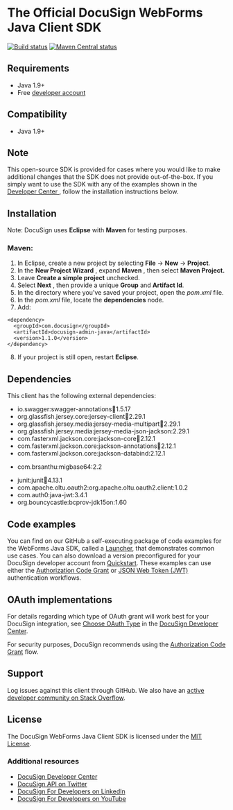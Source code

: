 # The Official DocuSign WebForms Java Client SDK

[![Build status][travis-image]][travis-url]
[![Maven Central status][maven-image]][maven-url]

## Requirements
*   Java 1.9+
*   Free [developer account](https://go.docusign.com/sandbox/productshot/?elqCampaignId=16531)

## Compatibility
*   Java 1.9+
## Note

This open-source SDK is provided for cases where you would like to make additional changes that the SDK does not
 provide out-of-the-box. If you simply want to use the SDK with any of the examples shown in the [Developer Center ](https://developers.docusign.com/docs/webforms-api), follow the installation instructions below.

## Installation

Note: DocuSign uses **Eclipse** with **Maven** for testing purposes.

### Maven:
1. In Eclipse, create a new project by selecting **File** -> **New** -> **Project**.
2. In the **New Project Wizard** , expand **Maven** , then select **Maven Project.**
3. Leave **Create a simple project** unchecked.
4. Select **Next** , then provide a unique **Group** and **Artifact Id**.
5. In the directory where you've saved your project, open the _pom.xml_ file.
6. In the _pom.xml_ file, locate the **dependencies** node.
7. Add:

```
<dependency>
  <groupId>com.docusign</groupId>
  <artifactId>docusign-admin-java</artifactId>
  <version>1.1.0</version>
</dependency>
```

8. If your project is still open, restart **Eclipse**.

## Dependencies
This client has the following external dependencies:
*   io.swagger:swagger-annotations:jar:1.5.17
*   org.glassfish.jersey.core:jersey-client:jar:2.29.1
*   org.glassfish.jersey.media:jersey-media-multipart:jar:2.29.1
*   org.glassfish.jersey.media:jersey-media-json-jackson:2.29.1
*   com.fasterxml.jackson.core:jackson-core:jar:2.12.1
*   com.fasterxml.jackson.core:jackson-annotations:jar:2.12.1
*   com.fasterxml.jackson.core:jackson-databind:2.12.1
- com.brsanthu:migbase64:2.2
*   junit:junit:jar:4.13.1
*   com.apache.oltu.oauth2:org.apache.oltu.oauth2.client:1.0.2
*   com.auth0:java-jwt:3.4.1
*   org.bouncycastle:bcprov-jdk15on:1.60

## Code examples
You can find on our GitHub a self-executing package of code examples for the WebForms Java SDK, called a [Launcher](https://github.com/docusign/code-examples-java/blob/master/README.md), that demonstrates common use cases. You can also download a version preconfigured for your DocuSign developer account from [Quickstart](https://developers.docusign.com/docs/webforms-rest-api/quickstart/). These examples can use either the [Authorization Code Grant](https://developers.docusign.com/webforms-rest-api/guides/authentication/oauth2-code-grant) or [JSON Web Token (JWT)](https://developers.docusign.com/webforms-rest-api/guides/authentication/oauth2-jsonwebtoken) authentication workflows.

## OAuth implementations
For details regarding which type of OAuth grant will work best for your DocuSign integration, see [Choose OAuth Type](https://developers.docusign.com/platform/auth/choose/) in the [DocuSign Developer Center](https://developers.docusign.com/).

For security purposes, DocuSign recommends using the [Authorization Code Grant](https://developers.docusign.com/webforms-rest-api/guides/authentication/oauth2-code-grant) flow.

## Support
Log issues against this client through GitHub. We also have an [active developer community on Stack Overflow](https://stackoverflow.com/questions/tagged/docusignapi).

## License
The DocuSign WebForms Java Client SDK is licensed under the [MIT License](https://github.com/docusign/docusign-java-client/blob/master/LICENSE).

### Additional resources
*   [DocuSign Developer Center](https://developers.docusign.com/)
*   [DocuSign API on Twitter](https://twitter.com/docusignapi)
*   [DocuSign For Developers on LinkedIn](https://www.linkedin.com/showcase/docusign-for-developers/)
*   [DocuSign For Developers on YouTube](https://www.youtube.com/channel/UCJSJ2kMs_qeQotmw4-lX2NQ)

[travis-image]: https://api.travis-ci.com/docusign/docusign-webforms-java-client.svg?branch=master
[travis-url]: https://app.travis-ci.com/github/docusign/docusign-webforms-java-client
[maven-image]: https://img.shields.io/maven-central/v/com.docusign/docusign-webforms-java.svg?style=flat
[maven-url]: https://search.maven.org/#search%7Cga%7C1%7Cg%3A%22com.docusign%22
